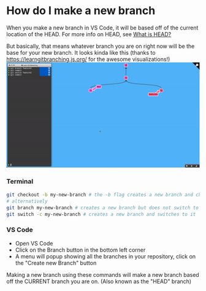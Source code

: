 # How do I make a new branch

When you make a new branch in VS Code, it will be based off of the current location of the HEAD.
For more info on HEAD, see [What is HEAD?](/docs/general/what-is-head.md)

But basically, that means whatever branch you are on right now will be the base for your new branch.
It looks kinda like this (thanks to https://learngitbranching.js.org/ for the awesome visualizations!)
![git-branching](/media/git%20branching.gif)

### Terminal
```bash
git checkout -b my-new-branch # the -b flag creates a new branch and checkout also switches to the new branch
# alternatively
git branch my-new-branch # creates a new branch but does not switch to it
git switch -c my-new-branch # creates a new branch and switches to it
```


### VS Code
- Open VS Code
- Click on the Branch button in the bottom left corner
- A menu will popup showing all the branches in your repository, click on the "Create new Branch" button


Making a new branch using these commands will make a new branch based off the CURRENT branch you are on. (Also known as the "HEAD" branch)